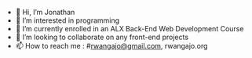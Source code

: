 - 👋 Hi, I’m Jonathan
- 👀 I’m interested in programming
- 🌱 I’m currently enrolled in an ALX Back-End Web Development Course
- 💞️ I’m looking to collaborate on any front-end projects
- 📫 How to reach me : #rwangajo@gmail.com, rwangajo.org

<!---
Rwangajo/Rwangajo is a ✨ special ✨ repository because its `README.md` (this file) appears on your GitHub profile.
You can click the Preview link to take a look at your changes.
--->
